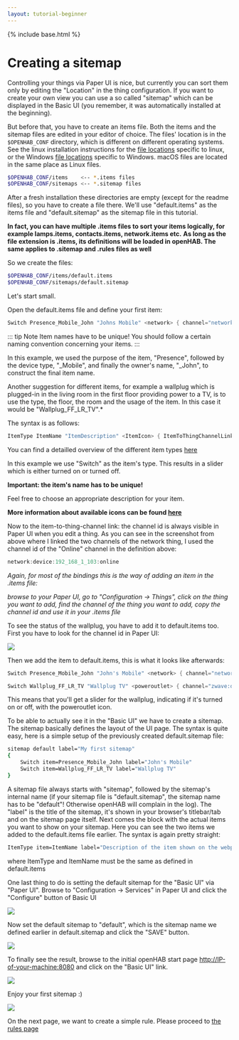 ```yaml
---
layout: tutorial-beginner
---
```


{% include base.html %}

# Creating a sitemap

Controlling your things via Paper UI is nice, but currently you can sort them only by editing the "Location" in the thing configuration.
If you want to create your own view you can use a so called "sitemap" which can be displayed in the Basic UI (you remember, it was automatically installed at the beginning).

But before that, you have to create an items file.
Both the items and the sitemap files are edited in your editor of choice.
The files' location is in the `$OPENHAB_CONF` directory, which is different on different operating systems.
See the linux installation instructions for the [file locations]({{base}}/installation/linux.html#file-locations) specific to linux, or the Windows [file locations]({{base}}/installation/windows.html#file-locations) specific to Windows.
macOS files are located in the same place as Linux files.

```bash
$OPENHAB_CONF/items    <-- *.items files
$OPENHAB_CONF/sitemaps <-- *.sitemap files
```

After a fresh installation these directories are empty (except for the readme files), so you have to create a file there. We'll use "default.items" as the items file and "default.sitemap" as the sitemap file in this tutorial.

**In fact, you can have multiple .items files to sort your items logically, for example lamps.items, contacts.items, network.items etc.**
**As long as the file extension is .items, its definitions will be loaded in openHAB. The same applies to .sitemap and .rules files as well**

So we create the files:

```bash
$OPENHAB_CONF/items/default.items
$OPENHAB_CONF/sitemaps/default.sitemap
```

Let's start small.

Open the default.items file and define your first item:

```java
Switch Presence_Mobile_John "Johns Mobile" <network> { channel="network:device:192_168_1_103:online" }
```

::: tip Note
Item names have to be unique! You should follow a certain naming convention concerning your items.
:::

In this example, we used the purpose of the item, "Presence", followed by the device type, "_Mobile", and finally the owner's name, "_John", to construct the final item name.

Another suggestion for different items, for example a wallplug which is plugged-in in the living room in the first floor providing power to a TV, is to use the type, the floor, the room and the usage of the item.
In this case it would be "Wallplug_FF_LR_TV".*

The syntax is as follows:

```java
ItemType ItemName "ItemDescription" <ItemIcon> { ItemToThingChannelLink }
```

You can find a detailled overview of the different item types [here]({{base}}/configuration/items.html)

In this example we use "Switch" as the item's type. This results in a slider which is either turned on or turned off.

**Important: the item's name has to be unique!**

Feel free to choose an appropriate description for your item.

**More information about available icons can be found [here]({{base}}/configuration/items.html#icons)**


Now to the item-to-thing-channel link: the channel id is always visible in Paper UI when you edit a thing.
As you can see in the screenshot from above where I linked the two channels of the network thing, I used the channel id of the "Online" channel in the definition above:

```java
network:device:192_168_1_103:online
```

*Again, for most of the bindings this is the way of adding an item in the .items file:*

*browse to your Paper UI, go to "Configuration -> Things", click on the thing you want to add, find the channel of the thing you want to add, copy the channel id and use it in your .items file*

To see the status of the wallplug, you have to add it to default.items too. First you have to look for the channel id in Paper UI:

![](images/picture_23.jpg)

Then we add the item to default.items, this is what it looks like afterwards:

```java
Switch Presence_Mobile_John "John's Mobile" <network> { channel="network:device:192_168_1_103:online" }

Switch Wallplug_FF_LR_TV "Wallplug TV" <poweroutlet> { channel="zwave:device:bb4d2b80:node30:switch_binary" }
```

This means that you'll get a slider for the wallplug, indicating if it's turned on or off, with the poweroutlet icon.

To be able to actually see it in the "Basic UI" we have to create a sitemap. The sitemap basically defines the layout of the UI page. The syntax is quite easy, here is a simple setup of the previously created default.sitemap file:

```bash
sitemap default label="My first sitemap"
{
    Switch item=Presence_Mobile_John label="John's Mobile"
    Switch item=Wallplug_FF_LR_TV label="Wallplug TV"
}
```

A sitemap file always starts with "sitemap", followed by the sitemap's internal name (if your sitemap file is "default.sitemap", the sitemap name has to be "default"! Otherwise openHAB will complain in the log).
The "label" is the title of the sitemap, it's shown in your browser's titlebar/tab and on the sitemap page itself.
Next comes the block with the actual items you want to show on your sitemap. Here you can see the two items we added to the default.items file earlier.
The syntax is again pretty straight:

```bash
ItemType item=ItemName label="Description of the item shown on the webpage"
```

where ItemType and ItemName must be the same as defined in default.items

One last thing to do is setting the default sitemap for the "Basic UI" via "Paper UI".
Browse to "Configuration -> Services" in Paper UI and click the "Configure" button of Basic UI

![](images/picture_24.jpg)

Now set the default sitemap to "default", which is the sitemap name we defined earlier in default.sitemap and click the "SAVE" button.

![](images/picture_25.jpg)

To finally see the result, browse to the initial openHAB start page <http://IP-of-your-machine:8080> and click on the "Basic UI" link.

![](images/picture_03.jpg)

Enjoy your first sitemap :)

![](images/picture_26.jpg)

On the next page, we want to create a simple rule. Please proceed to [the rules page]({{base}}/tutorials/beginner/rules.html)
